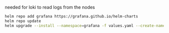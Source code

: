 needed for loki to read logs from the nodes

```bash
helm repo add grafana https://grafana.github.io/helm-charts
helm repo update
helm upgrade --install --namespace=grafana -f values.yaml --create-namespace loki-promtail grafana/promtail
```
